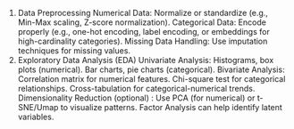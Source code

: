 1. Data Preprocessing
Numerical Data: Normalize or standardize (e.g., Min-Max scaling, Z-score normalization).
Categorical Data: Encode properly (e.g., one-hot encoding, label encoding, or embeddings for high-cardinality categories).
Missing Data Handling: Use imputation techniques for missing values.
2. Exploratory Data Analysis (EDA)
Univariate Analysis:
Histograms, box plots (numerical).
Bar charts, pie charts (categorical).
Bivariate Analysis:
Correlation matrix for numerical features.
Chi-square test for categorical relationships.
Cross-tabulation for categorical-numerical trends.
Dimensionality Reduction (optional) :
Use PCA (for numerical) or t-SNE/Umap to visualize patterns.
Factor Analysis can help identify latent variables.
